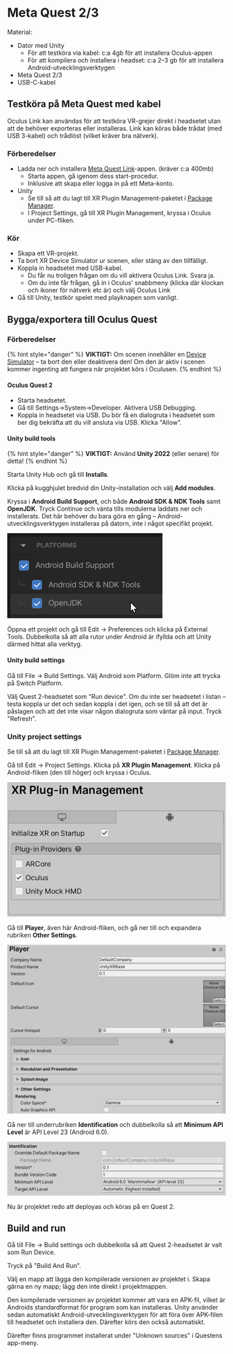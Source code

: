 # Meta Quest 2/3

Material:

* Dator med Unity
  * För att testköra via kabel: c:a 4gb för att installera Oculus-appen
  * För att kompilera och installera i headset: c:a 2–3 gb för att installera Android-utvecklingsverktygen
* Meta Quest 2/3
* USB-C-kabel

## Testköra på Meta Quest med kabel

Oculus Link kan användas för att testköra VR-grejer direkt i headsetet utan att de behöver exporteras eller installeras. Link kan köras både trådat (med USB 3-kabel) och trådlöst (vilket kräver bra nätverk).

### Förberedelser

* Ladda ner och installera [Meta Quest Link](https://www.oculus.com/download\_app/?id=1582076955407037)-appen. (kräver c:a 400mb)
  * Starta appen, gå igenom dess start-procedur.
  * Inklusive att skapa eller logga in på ett Meta-konto.
* Unity
  * Se till så att du lagt till XR Plugin Management-paketet i [Package Manager](../../andra-funktioner/package-manager.md).
  * I Project Settings, gå till XR Plugin Management, kryssa i Oculus under PC-fliken.

### Kör

* Skapa ett VR-projekt.
* Ta bort XR Device Simulator ur scenen, eller stäng av den tillfälligt.
* Koppla in headsetet med USB-kabel.&#x20;
  * Du får nu troligen frågan om du vill aktivera Oculus Link. Svara ja.
  * Om du inte får frågan, gå in i Oculus' snabbmeny (klicka där klockan och ikoner för nätverk etc är) och välj Oculus Link
* Gå till Unity, testkör spelet med playknapen som vanligt.

## Bygga/exportera till Oculus Quest

### Förberedelser

{% hint style="danger" %}
**VIKTIGT:** Om scenen innehåller en [Device Simulator](device-simulator.md) – ta bort den eller deaktivera den! Om den är aktiv i scenen kommer ingenting att fungera när projektet körs i Oculusen.
{% endhint %}

#### Oculus Quest 2

* Starta headsetet.
* Gå till Settings->System->Developer. Aktivera USB Debugging.
* Koppla in headsetet via USB. Du bör få en dialogruta i headsetet som ber dig bekräfta att du vill ansluta via USB. Klicka "Allow".

#### Unity build tools

{% hint style="danger" %}
**VIKTIGT:** Använd **Unity 2022** (eller senare) för detta!
{% endhint %}

Starta Unity Hub och gå till **Installs**.

Klicka på kugghjulet bredvid din Unity-installation och välj **Add modules**.

Kryssa i **Android Build Support**, och både **Android SDK & NDK Tools** samt **OpenJDK**. Tryck Continue och vänta tills modulerna laddats ner och installerats. Det här behöver du bara göra en gång – Android-utvecklingsverktygen installeras på datorn, inte i något specifikt projekt.

![](<../../.gitbook/assets/image (8).png>)

Öppna ett projekt och gå till Edit -> Preferences och klicka på External Tools. Dubbelkolla så att alla rutor under Android är ifyllda och att Unity därmed hittat alla verktyg.

#### Unity build settings

Gå till File -> Build Settings. Välj Android som Platform. Glöm inte att trycka på Switch Platform.

Välj Quest 2-headsetet som "Run device". Om du inte ser headsetet i listan – testa koppla ur det och sedan koppla i det igen, och se till så att det är påslagen och att det inte visar någon dialogruta som väntar på input. Tryck "Refresh".

### Unity project settings

Se till så att du lagt till XR Plugin Management-paketet i [Package Manager](../../andra-funktioner/package-manager.md).

Gå till Edit -> Project Settings. Klicka på **XR Plugin Management**. Klicka på Android-fliken (den till höger) och kryssa i Oculus.

![](<../../.gitbook/assets/image (4) (1) (1).png>)

Gå till **Player**, även här Android-fliken, och gå ner till och expandera rubriken **Other Settings**.

![](<../../.gitbook/assets/image (22).png>)

Gå ner till underrubriken **Identification** och dubbelkolla så att **Minimum API Level** är API Level 23 (Android 6.0).

![](<../../.gitbook/assets/image (3) (1) (1) (1).png>)

Nu är projektet redo att deployas och köras på en Quest 2.

## Build and run

Gå till File -> Build settings och dubbelkolla så att Quest 2-headsetet är valt som Run Device.

Tryck på "Build And Run".

Välj en mapp att lägga den kompilerade versionen av projektet i. Skapa gärna en ny mapp; lägg den inte direkt i projektmappen.

Den kompilerade versionen av projektet kommer att vara en APK-fil, vilket är Androids standardformat för program som kan installeras. Unity använder sedan automatiskt Android-utvecklingsverktygen för att föra över APK-filen till headsetet och installera den. Därefter körs den också automatiskt.

Därefter finns programmet installerat under "Unknown sources" i Questens app-meny.

